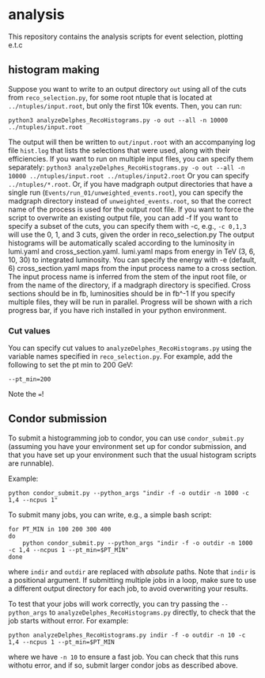 # analysis
This repository contains the analysis scripts for event selection, plotting e.t.c


## histogram making
Suppose you want to write to an output directory `out` using all of the cuts from `reco_selection.py`, for some root ntuple that is located at `../ntuples/input.root`, but only the first 10k events. Then, you can run:

`python3 analyzeDelphes_RecoHistograms.py -o out --all -n 10000 ../ntuples/input.root`

The output will then be written to `out/input.root` with an accompanying log file `hist.log` that lists the selections that were used, along with their efficiencies.
If you want to run on multiple input files, you can specify them separately:
`python3 analyzeDelphes_RecoHistograms.py -o out --all -n 10000 ../ntuples/input.root ../ntuples/input2.root`
Or you can specify `../ntuples/*.root`.
Or, if you have madgraph output directories that have a single run (`Events/run_01/unweighted_events.root`), you can specify the madgraph directory instead of `unweighted_events.root`, so that the correct name of the process is used for the output root file.
If you want to force the script to overwrite an existing output file, you can add -f
If you want to specify a subset of the cuts, you can specify them with -c, e.g., `-c 0,1,3` will use the 0, 1, and 3 cuts, given the order in reco_selection.py
The output histograms will be automatically scaled according to the luminosity in lumi.yaml and cross_section.yaml.
lumi.yaml maps from energy in TeV (3, 6, 10, 30) to integrated luminosity. You can specify the energy with -e (default, 6)
cross_section.yaml maps from the input process name to a cross section. The input process name is inferred from the stem of the input root file, or from the name of the directory, if a madgraph directory is specified.
Cross sections should be in fb, luminosities should be in fb^-1
If you specify multiple files, they will be run in parallel. Progress will be shown with a rich progress bar, if you have rich installed in your python environment.


### Cut values
You can specify cut values to `analyzeDelphes_RecoHistograms.py` using the variable names specified in `reco_selection.py`. For example, add the following to set the pt min to 200 GeV:
```
--pt_min=200
```

Note the `=`!

## Condor submission
To submit a histogramming job to condor, you can use `condor_submit.py` (assuming you have your environment set up for condor submission, and that you have set up your environment such that the usual histogram scripts are runnable). 

Example:
```
python condor_submit.py --python_args "indir -f -o outdir -n 1000 -c 1,4 --ncpus 1"
```

To submit many jobs, you can write, e.g., a simple bash script:

```
for PT_MIN in 100 200 300 400
do
    python condor_submit.py --python_args "indir -f -o outdir -n 1000 -c 1,4 --ncpus 1 --pt_min=$PT_MIN"
done
```

where `indir` and `outdir` are replaced with *absolute* paths. Note that `indir` is a positional argument. If submitting multiple jobs in a loop, make sure to use a different output directory for each job, to avoid overwriting your results. 

To test that your jobs will work correctly, you can try passing the `--python_args` to `analyzeDelphes_RecoHistograms.py` directly, to check that the job starts without error. For example:

```
python analyzeDelphes_RecoHistograms.py indir -f -o outdir -n 10 -c 1,4 --ncpus 1 --pt_min=$PT_MIN
```

where we have `-n 10` to ensure a fast job. You can check that this runs withotu error, and if so, submit larger condor jobs as described above.

